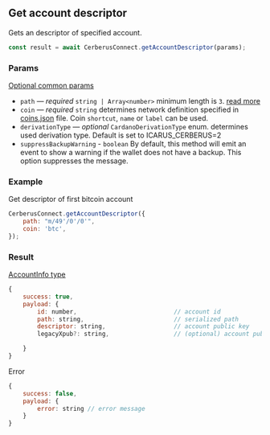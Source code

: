 ## Get account descriptor

Gets an descriptor of specified account.

```javascript
const result = await CerberusConnect.getAccountDescriptor(params);
```

### Params

[Optional common params](commonParams.md)

-   `path` — _required_ `string | Array<number>` minimum length is `3`. [read more](../path.md)
-   `coin` — _required_ `string` determines network definition specified in [coins.json](https://github.com/Cerberus-Wallet/cerberus-suite/blob/develop/packages/connect-common/files/coins.json) file. Coin `shortcut`, `name` or `label` can be used.
-   `derivationType` — _optional_ `CardanoDerivationType` enum. determines used derivation type. Default is set to ICARUS_CERBERUS=2
-   `suppressBackupWarning` - `boolean` By default, this method will emit an event to show a warning if the wallet does not have a backup. This option suppresses the message.

### Example

Get descriptor of first bitcoin account

```javascript
CerberusConnect.getAccountDescriptor({
    path: "m/49'/0'/0'",
    coin: 'btc',
});
```

### Result

[AccountInfo type](https://github.com/Cerberus-Wallet/cerberus-suite/blob/develop/packages/connect/src/types/account.ts)

```javascript
{
    success: true,
    payload: {
        id: number,                           // account id
        path: string,                         // serialized path
        descriptor: string,                   // account public key
        legacyXpub?: string,                  // (optional) account public key in legacy format (only for segwit and segwit native accounts)

    }
}
```

Error

```javascript
{
    success: false,
    payload: {
        error: string // error message
    }
}
```
